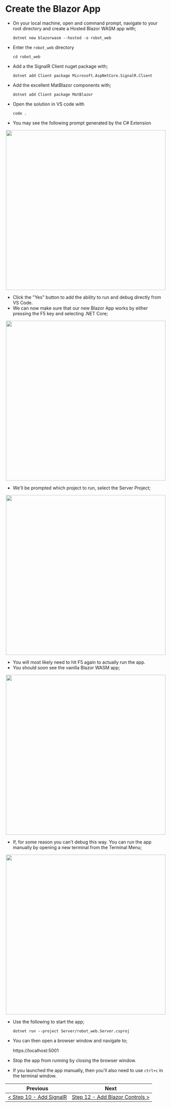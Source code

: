 # Create the Blazor App #

- On your local machine, open and command prompt, navigate to your root directory and create a Hosted Blazor WASM app with;

    ```
    dotnet new blazorwasm --hosted -o robot_web
    ```

- Enter the `robot_web` directory

    ```
    cd robot_web
    ```

- Add a the SignalR Client nuget package with;

    ```
    dotnet add Client package Microsoft.AspNetCore.SignalR.Client
    ```

- Add the excellent MatBlazor components with;

    ```
    dotnet add Client package MatBlazor
    ```

- Open the solution in VS code with

    ```
    code .
    ```

- You may see the following prompt generated by the C# Extension

<p align="center">
    <img src="images/11-add-csharp-assets.png" width="500px" >
</p>

- Click the "Yes" button to add the ability to run and debug directly from VS Code.
- We can now make sure that our new Blazor App works by either pressing the F5 key and selecting .NET Core;

<p align="center">
    <img src="images/11-vscode-debug.png" width="500px" >
</p>

- We'll be prompted which project to run, select the Server Project;

<p align="center">
    <img src="images/11-vscode-debug-server.png" width="500px" >
</p>

- You will most likely need to hit F5 again to actually run the app.
- You should soon see the vanilla Blazor WASM app;

<p align="center">
    <img src="images/11-vscode-debug-running.png" width="500px" >
</p>

- If, for some reason you can't debug this way. You can run the app manually by opening a new terminal from the Terminal Menu;

<p align="center">
    <img src="images/11-open-terminal.png" width="500px" >
</p>

- Use the following to start the app;

    ```
    dotnet run --project Server/robot_web.Server.csproj
    ```

- You can then open a browser window and navigate to;

    https://localhost:5001

- Stop the app from running by closing the browser window.
- If you launched the app manually, then you'll also need to use `ctrl+c` in the terminal window.

| Previous | Next |
| -------- | ---- |
| [< Step 10 - Add SignalR](10-add-signalr.md) | [Step 12 - Add Blazor Controls >](12-add-blazor-controls.md) |
